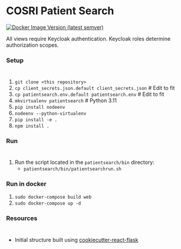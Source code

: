 # COSRI Patient Search

[![Docker Image Version (latest semver)](https://img.shields.io/docker/v/uwcirg/cosri-patientsearch?label=latest%20release&sort=semver)](https://hub.docker.com/repository/docker/uwcirg/cosri-patientsearch)

All views require Keycloak authentication.  Keycloak roles determine authorization scopes.

### Setup
#
1) `git clone <this repository>`
2) `cp client_secrets.json.default client_secrets.json`  # Edit to fit
3) `cp patientsearch.env.default patientsearch.env`  # Edit to fit
4) `mkvirtualenv patientsearch`  # Python 3.11
5) `pip install nodeenv`
6) `nodeenv --python-virtualenv`
7) `pip install -e .`
8) `npm install .`

### Run
#
1) Run the script located in the `patientsearch/bin` directory:
   * `patientsearch/bin/patientsearchrun.sh`

### Run in docker
1) `sudo docker-compose build web`
2) `sudo docker-compose up -d`

### Resources
#
* Initial structure built using [cookiecutter-react-flask](https://github.com/arberx/cookiecutter-react-flask)
